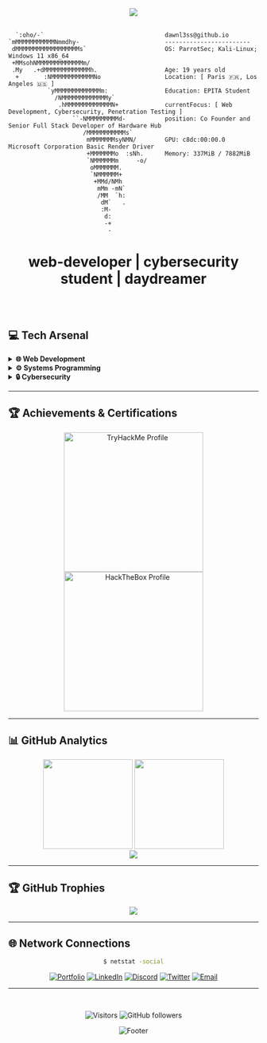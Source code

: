 <div align="center">

  <img src="https://capsule-render.vercel.app/api?type=waving&height=120&color=0D0D3B&text=web-developer%20|%20cybersecurity%20student%20|%20daydreamer&fontSize=30&fontColor=acaebd&fontAlignY=90">
</div>
<br>

```
  `:oho/-`                                  dawnl3ss@github.io
`mMMMMMMMMMMMNmmdhy-                        ------------------------
 dMMMMMMMMMMMMMMMMMMs`                      OS: ParrotSec; Kali-Linux; Windows 11 x86_64
 +MMsohNMMMMMMMMMMMMMm/                     
 .My   .+dMMMMMMMMMMMMMh.                   Age: 19 years old
  +       :NMMMMMMMMMMMMNo                  Location: [ Paris 🇫🇷, Los Angeles 🇺🇸 ]
           `yMMMMMMMMMMMMMm:                Education: EPITA Student
             /NMMMMMMMMMMMMMy`                  
              .hMMMMMMMMMMMMMN+             currentFocus: [ Web Development, Cybersecurity, Penetration Testing ]
                  ``-NMMMMMMMMMd-           position: Co Founder and Senior Full Stack Developer of Hardware Hub
                     /MMMMMMMMMMMs`         
                      mMMMMMMMsyNMN/        GPU: c8dc:00:00.0 Microsoft Corporation Basic Render Driver
                      +MMMMMMMo  :sNh.      Memory: 337MiB / 7882MiB
                      `NMMMMMMm     -o/
                       oMMMMMMM.
                       `NMMMMMM+
                        +MMd/NMh
                         mMm -mN`
                         /MM  `h:
                          dM`   .
                          :M-
                           d:
                           -+
                            -           
```
<div align="center">
  <h1> web-developer | cybersecurity student | daydreamer </h1><br><br>
</div>



## 💻 Tech Arsenal

<details>
<summary><b>🌐 Web Development</b></summary>
<br>

![HTML5](https://img.shields.io/badge/HTML5-1a237e?style=for-the-badge&logo=html5&logoColor=white)
![CSS3](https://img.shields.io/badge/CSS3-1565c0?style=for-the-badge&logo=css3&logoColor=white)
![JavaScript](https://img.shields.io/badge/JavaScript-283593?style=for-the-badge&logo=javascript&logoColor=white)
![PHP](https://img.shields.io/badge/PHP-303f9f?style=for-the-badge&logo=php&logoColor=white)
![SQL](https://img.shields.io/badge/SQL-3949ab?style=for-the-badge&logo=mysql&logoColor=white)
![Ruby](https://img.shields.io/badge/Ruby-3f51b5?style=for-the-badge&logo=ruby&logoColor=white)

</details>

<details>
<summary><b>⚙️ Systems Programming</b></summary>
<br>

![C](https://img.shields.io/badge/C-1a237e?style=for-the-badge&logo=c&logoColor=white)
![C++](https://img.shields.io/badge/C++-1565c0?style=for-the-badge&logo=cplusplus&logoColor=white)
![C#](https://img.shields.io/badge/C%23-283593?style=for-the-badge&logo=csharp&logoColor=white)
![Python](https://img.shields.io/badge/Python-303f9f?style=for-the-badge&logo=python&logoColor=white)
![Perl](https://img.shields.io/badge/Perl-3949ab?style=for-the-badge&logo=perl&logoColor=white)

</details>

<details>
<summary><b>🔒 Cybersecurity</b></summary>
<br>

![Web Security](https://img.shields.io/badge/Web%20App%20Security-1a237e?style=for-the-badge&logo=googlechrome&logoColor=white)
![System Security](https://img.shields.io/badge/System%20Security-1565c0?style=for-the-badge&logo=linux&logoColor=white)
![Active Directory](https://img.shields.io/badge/Active%20Directory-283593?style=for-the-badge&logo=windows&logoColor=white)
![OSINT](https://img.shields.io/badge/OSINT-303f9f?style=for-the-badge&logo=wikidata&logoColor=white)
![Penetration Testing](https://img.shields.io/badge/Penetration%20Testing-3949ab?style=for-the-badge&logo=kalilinux&logoColor=white)
![Network Security](https://img.shields.io/badge/Network%20Security-3f51b5?style=for-the-badge&logo=cisco&logoColor=white)

</details>

---

## 🏆 Achievements & Certifications

<div align="center">
  
  <a href="https://tryhackme.com/p/dawnl3ss">
    <img src="https://tryhackme-badges.s3.amazonaws.com/dawnl3ss.png" alt="TryHackMe Profile" width="280"/>
  </a>
  <a href="https://app.hackthebox.com/profile/1321357">
    <img src="https://github.com/dawnl3ss/dawnl3ss/blob/main/hackthebox.png" alt="HackTheBox Profile" width="280"/>
  </a>
  
</div>

---

## 📊 GitHub Analytics

<div align="center">
  <img height="180em" src="https://github-readme-stats.vercel.app/api?username=dawnl3ss&show_icons=true&theme=tokyonight&include_all_commits=true&count_private=true&bg_color=0d1117&title_color=58a6ff&icon_color=1f6feb&text_color=c9d1d9&border_color=30363d"/>
  <img height="180em" src="https://github-readme-stats.vercel.app/api/top-langs/?username=dawnl3ss&layout=compact&theme=tokyonight&bg_color=0d1117&title_color=58a6ff&text_color=c9d1d9&border_color=30363d"/>
</div>

<div align="center">
  <img src="https://github-readme-streak-stats.herokuapp.com/?user=dawnl3ss&theme=tokyonight&background=0d1117&border=30363d&stroke=58a6ff&ring=1f6feb&fire=58a6ff&currStreakLabel=58a6ff"/>
</div>

---

## 🏆 GitHub Trophies

<div align="center">
  <img src="https://github-profile-trophy.vercel.app/?username=dawnl3ss&theme=tokyonight&no-frame=false&no-bg=true&margin-w=4&row=1"/>
</div>

---

## 🌐 Network Connections

<div align="center">

```bash
$ netstat -social
```

[![Portfolio](https://img.shields.io/badge/Portfolio-000000?style=for-the-badge&logo=About.me&logoColor=white)](https://dawnl3ss.me/)
[![LinkedIn](https://img.shields.io/badge/LinkedIn-0077B5?style=for-the-badge&logo=linkedin&logoColor=white)](https://dawnl3ss.me/)
[![Discord](https://img.shields.io/badge/Discord-7289DA?style=for-the-badge&logo=discord&logoColor=white)](https://discordapp.com/users/358529816145821696)
[![Twitter](https://img.shields.io/badge/Twitter-1DA1F2?style=for-the-badge&logo=twitter&logoColor=white)](https://twitter.com/_dawnl3ss)
[![Email](https://img.shields.io/badge/Gmail-D14836?style=for-the-badge&logo=gmail&logoColor=white)](mailto:dawnl3ss@gmail.com)

</div>

---


<br>
<div align="center"> 

![Visitors](https://komarev.com/ghpvc/?username=dawnl3ss&color=58a6ff&style=flat-square&label=Visitors)
![GitHub followers](https://img.shields.io/github/followers/dawnl3ss?color=58a6ff&style=flat-square)

![Footer](https://capsule-render.vercel.app/api?type=waving&color=0f172a&height=80&section=footer)

</div>
